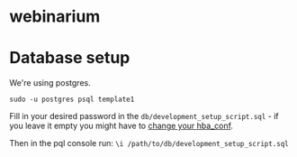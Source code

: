 webinarium
==========

# Database setup

We're using postgres.

`sudo -u postgres psql template1`

Fill in your desired password in the `db/development_setup_script.sql` - if you leave it empty you might have to [change your hba_conf](https://gist.github.com/p1nox/4953113).

Then in the pql console run: `\i /path/to/db/development_setup_script.sql`

